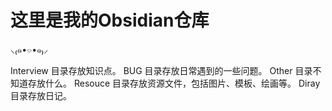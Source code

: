 # 这里是我的Obsidian仓库
⸜₍๑•⌔•๑₎⸝ 

Interview 目录存放知识点。
BUG 目录存放日常遇到的一些问题。
Other 目录不知道存放什么。
Resouce 目录存放资源文件，包括图片、模板、绘画等。
Diray 目录存放日记。
